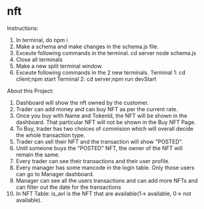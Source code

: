 # nft

Instructions:

1. In terminal, do npm i
2. Make a schema and make changes in the schema.js file.
3. Exceute following commands in the terminal.
   cd server
   node schema.js
4. Close all terminals
5. Make a new split terminal window.
6. Exceute following commands in the 2 new terminals.
   Terminal 1: cd client;npm start
   Terminal 2: cd server;npm run devStart

About this Project:

1. Dashboard will show the nft owned by the customer.
2. Trader can add money and can buy NFT as per the current rate.
3. Once you buy with Name and TokenId, the NFT will be shown in the dashboard. That particular NFT will not be shown in the Buy NFT Page.
4. To Buy, trader has two choices of commision which will overall decide the whole transaction type.
5. Trader can sell their NFT and the transaction will show "POSTED".
6. Until someone buys the "POSTED" NFT, the owner of the NFT will remain the same.
7. Every trader can see their transactions and their user profile.
8. Every manager has some mancode in the login table. Only those users can go to Manager dashboard.
9. Manager can see all the users transactions and can add more NFTs and can filter out the date for the transactions
10. In NFT Table: is_avl is the NFT that are available(1-> available, 0-> not available).
